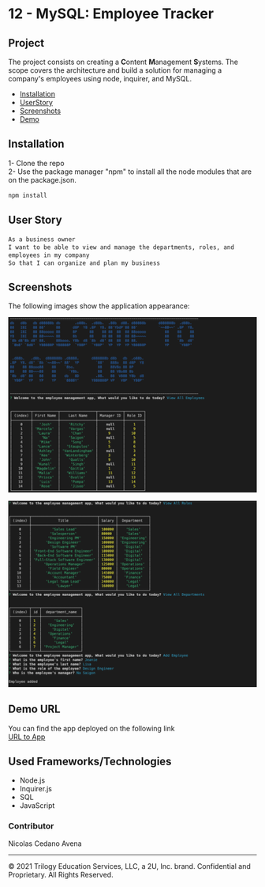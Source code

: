 # 12 - MySQL: Employee Tracker

## Project

The project consists on creating a **C**ontent **M**anagement **S**ystems. The scope covers the architecture and build a solution for managing a company's employees using node, inquirer, and MySQL.


- [Installation](#Installation)
- [UserStory](#UserStory)
- [Screenshots](#Screenshots&Test)
- [Demo](#Demo)




## Installation  

1- Clone the repo  
2- Use the package manager "npm" to install all the node modules that are on the package.json.  

```bash
npm install
```



## User Story

```
As a business owner
I want to be able to view and manage the departments, roles, and employees in my company
So that I can organize and plan my business
```



## Screenshots 

The following images show the application appearance:


![demo](Assets/demo-one.png)


![demo](Assets/demo-two.png)




## Demo URL 


You can find the app deployed on the following link  
<a href="https://intense-brushlands-09129.herokuapp.com/" target="_blank">URL to App</a>





## Used Frameworks/Technologies

- Node.js
- Inquirer.js
- SQL
- JavaScript




### Contributor


Nicolas Cedano Avena
- - -
© 2021 Trilogy Education Services, LLC, a 2U, Inc. brand. Confidential and Proprietary. All Rights Reserved.